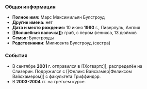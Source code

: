 ### Общая информация
- **Полное имя:** Марс Максимильян Булстроуд
- **Другие имена:** нет
- **Дата и место рождения:** 10 июня **1990** г., Ливерпуль, Англия
- **[[Волшебная палочка]]:** граб, с пером феникса, 13 дюймов
- **Семья:** Булстроуды
- **Родственники:** Милисента Булстроуд (сестра)

### События
- В сентябре **2001** г. отправился в [[Хогвартс]], распределён на Слизерин. Подружился с [[Феликс Вайсхамер|Феликсом Вайсхамером]] с факультета Гриффиндор.
- В **2003-2004** гг. на третьем курсе.
